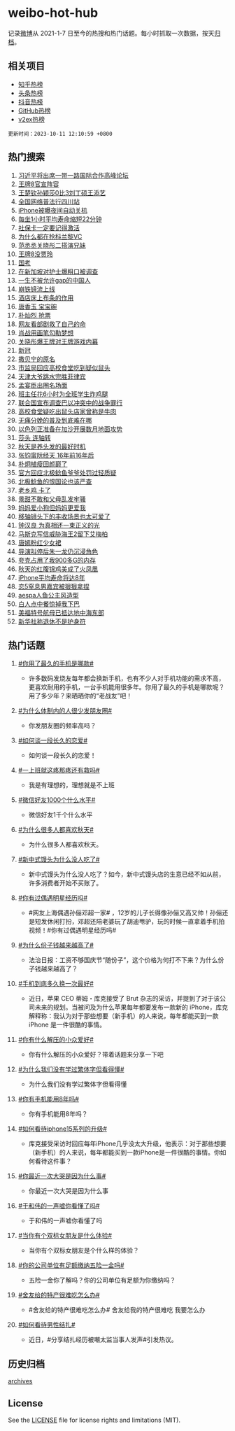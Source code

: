 # weibo-hot-hub

记录[微博](https://www.weibo.com)从 2021-1-7 日至今的热搜和热门话题。每小时抓取一次数据，按天[归档](archives)。

## 相关项目

- [知乎热榜](https://github.com/lonnyzhang423/zhihu-hot-hub)
- [头条热榜](https://github.com/lonnyzhang423/toutiao-hot-hub)
- [抖音热榜](https://github.com/lonnyzhang423/douyin-hot-hub)
- [GitHub热榜](https://github.com/lonnyzhang423/github-hot-hub)
- [v2ex热榜](https://github.com/lonnyzhang423/v2ex-hot-hub)


`更新时间：2023-10-11 12:10:59 +0800`

## 热门搜索

1. [习近平将出席一带一路国际合作高峰论坛](https://m.weibo.cn/search?containerid=100103type%3D1%26t%3D10%26q%3D%23%E4%B9%A0%E8%BF%91%E5%B9%B3%E5%B0%86%E5%87%BA%E5%B8%AD%E4%B8%80%E5%B8%A6%E4%B8%80%E8%B7%AF%E5%9B%BD%E9%99%85%E5%90%88%E4%BD%9C%E9%AB%98%E5%B3%B0%E8%AE%BA%E5%9D%9B%23&stream_entry_id=51&isnewpage=1&extparam=seat%3D1%26filter_type%3Drealtimehot%26pos%3D0%26c_type%3D51%26q%3D%2523%25E4%25B9%25A0%25E8%25BF%2591%25E5%25B9%25B3%25E5%25B0%2586%25E5%2587%25BA%25E5%25B8%25AD%25E4%25B8%2580%25E5%25B8%25A6%25E4%25B8%2580%25E8%25B7%25AF%25E5%259B%25BD%25E9%2599%2585%25E5%2590%2588%25E4%25BD%259C%25E9%25AB%2598%25E5%25B3%25B0%25E8%25AE%25BA%25E5%259D%259B%2523%26dgr%3D0%26stream_entry_id%3D51%26cate%3D10103%26display_time%3D1696997457%26pre_seqid%3D169699745784692264808)
1. [王牌8官宣阵容](https://m.weibo.cn/search?containerid=100103type%3D1%26t%3D10%26q%3D%23%E7%8E%8B%E7%89%8C8%E5%AE%98%E5%AE%A3%E9%98%B5%E5%AE%B9%23&stream_entry_id=31&isnewpage=1&extparam=seat%3D1%26stream_entry_id%3D31%26c_type%3D31%26band_rank%3D1%26cate%3D5001%26filter_type%3Drealtimehot%26pos%3D0%26lcate%3D5001%26q%3D%2523%25E7%258E%258B%25E7%2589%258C8%25E5%25AE%2598%25E5%25AE%25A3%25E9%2598%25B5%25E5%25AE%25B9%2523%26dgr%3D0%26realpos%3D1%26flag%3D1%26display_time%3D1696997457%26pre_seqid%3D169699745784692264808)
1. [王楚钦孙颖莎0比3刘丁硕王添艺](https://m.weibo.cn/search?containerid=100103type%3D1%26t%3D10%26q%3D%23%E7%8E%8B%E6%A5%9A%E9%92%A6%E5%AD%99%E9%A2%96%E8%8E%8E0%E6%AF%943%E5%88%98%E4%B8%81%E7%A1%95%E7%8E%8B%E6%B7%BB%E8%89%BA%23&stream_entry_id=31&isnewpage=1&extparam=seat%3D1%26stream_entry_id%3D31%26c_type%3D31%26band_rank%3D2%26cate%3D5001%26filter_type%3Drealtimehot%26pos%3D1%26lcate%3D5001%26q%3D%2523%25E7%258E%258B%25E6%25A5%259A%25E9%2592%25A6%25E5%25AD%2599%25E9%25A2%2596%25E8%258E%258E0%25E6%25AF%25943%25E5%2588%2598%25E4%25B8%2581%25E7%25A1%2595%25E7%258E%258B%25E6%25B7%25BB%25E8%2589%25BA%2523%26dgr%3D0%26realpos%3D2%26flag%3D1%26display_time%3D1696997457%26pre_seqid%3D169699745784692264808)
1. [全国网络普法行四川站](https://m.weibo.cn/search?containerid=100103type%3D1%26t%3D10%26q%3D%23%E5%85%A8%E5%9B%BD%E7%BD%91%E7%BB%9C%E6%99%AE%E6%B3%95%E8%A1%8C%E5%9B%9B%E5%B7%9D%E7%AB%99%23&stream_entry_id=31&isnewpage=1&extparam=seat%3D1%26stream_entry_id%3D31%26c_type%3D31%26band_rank%3D3%26cate%3D5001%26filter_type%3Drealtimehot%26pos%3D2%26lcate%3D5001%26q%3D%2523%25E5%2585%25A8%25E5%259B%25BD%25E7%25BD%2591%25E7%25BB%259C%25E6%2599%25AE%25E6%25B3%2595%25E8%25A1%258C%25E5%259B%259B%25E5%25B7%259D%25E7%25AB%2599%2523%26dgr%3D0%26realpos%3D3%26flag%3D0%26display_time%3D1696997457%26pre_seqid%3D169699745784692264808)
1. [iPhone被曝夜间自动关机](https://m.weibo.cn/search?containerid=100103type%3D1%26t%3D10%26q%3D%23iPhone%E8%A2%AB%E6%9B%9D%E5%A4%9C%E9%97%B4%E8%87%AA%E5%8A%A8%E5%85%B3%E6%9C%BA%23&stream_entry_id=31&isnewpage=1&extparam=seat%3D1%26stream_entry_id%3D31%26c_type%3D31%26band_rank%3D4%26cate%3D5001%26filter_type%3Drealtimehot%26pos%3D3%26lcate%3D5001%26q%3D%2523iPhone%25E8%25A2%25AB%25E6%259B%259D%25E5%25A4%259C%25E9%2597%25B4%25E8%2587%25AA%25E5%258A%25A8%25E5%2585%25B3%25E6%259C%25BA%2523%26dgr%3D0%26realpos%3D4%26flag%3D2%26display_time%3D1696997457%26pre_seqid%3D169699745784692264808)
1. [每坐1小时平均寿命缩短22分钟](https://m.weibo.cn/search?containerid=100103type%3D1%26t%3D10%26q%3D%23%E6%AF%8F%E5%9D%901%E5%B0%8F%E6%97%B6%E5%B9%B3%E5%9D%87%E5%AF%BF%E5%91%BD%E7%BC%A9%E7%9F%AD22%E5%88%86%E9%92%9F%23&stream_entry_id=31&isnewpage=1&extparam=seat%3D1%26stream_entry_id%3D31%26c_type%3D31%26band_rank%3D5%26cate%3D5001%26filter_type%3Drealtimehot%26pos%3D4%26lcate%3D5001%26q%3D%2523%25E6%25AF%258F%25E5%259D%25901%25E5%25B0%258F%25E6%2597%25B6%25E5%25B9%25B3%25E5%259D%2587%25E5%25AF%25BF%25E5%2591%25BD%25E7%25BC%25A9%25E7%259F%25AD22%25E5%2588%2586%25E9%2592%259F%2523%26dgr%3D0%26realpos%3D5%26flag%3D0%26display_time%3D1696997457%26pre_seqid%3D169699745784692264808)
1. [社保卡一定要记得激活](https://m.weibo.cn/search?containerid=100103type%3D1%26t%3D10%26q%3D%23%E7%A4%BE%E4%BF%9D%E5%8D%A1%E4%B8%80%E5%AE%9A%E8%A6%81%E8%AE%B0%E5%BE%97%E6%BF%80%E6%B4%BB%23&stream_entry_id=31&isnewpage=1&extparam=seat%3D1%26stream_entry_id%3D31%26c_type%3D31%26band_rank%3D6%26cate%3D5001%26filter_type%3Drealtimehot%26pos%3D5%26lcate%3D5001%26q%3D%2523%25E7%25A4%25BE%25E4%25BF%259D%25E5%258D%25A1%25E4%25B8%2580%25E5%25AE%259A%25E8%25A6%2581%25E8%25AE%25B0%25E5%25BE%2597%25E6%25BF%2580%25E6%25B4%25BB%2523%26dgr%3D0%26realpos%3D6%26flag%3D16%26display_time%3D1696997457%26pre_seqid%3D169699745784692264808)
1. [为什么都在抢科兰黎VC](https://m.weibo.cn/search?containerid=100103type%3D1%26t%3D10%26q%3D%23%E4%B8%BA%E4%BB%80%E4%B9%88%E9%83%BD%E5%9C%A8%E6%8A%A2%E7%A7%91%E5%85%B0%E9%BB%8EVC%23&stream_entry_id=31&isnewpage=1&extparam=seat%3D1%26stream_entry_id%3D31%26c_type%3D31%26band_rank%3D7%26cate%3D5001%26filter_type%3Drealtimehot%26is_ad_pos%3D1%26pos%3D6%26adid%3D207497%26q%3D%2523%25E4%25B8%25BA%25E4%25BB%2580%25E4%25B9%2588%25E9%2583%25BD%25E5%259C%25A8%25E6%258A%25A2%25E7%25A7%2591%25E5%2585%25B0%25E9%25BB%258EVC%2523%26dgr%3D0%26lcate%3D5001%26topic_ad%3D1%26display_time%3D1696997457%26pre_seqid%3D169699745784692264808)
1. [范丞丞关晓彤二搭演兄妹](https://m.weibo.cn/search?containerid=100103type%3D1%26t%3D10%26q%3D%23%E8%8C%83%E4%B8%9E%E4%B8%9E%E5%85%B3%E6%99%93%E5%BD%A4%E4%BA%8C%E6%90%AD%E6%BC%94%E5%85%84%E5%A6%B9%23&stream_entry_id=31&isnewpage=1&extparam=seat%3D1%26stream_entry_id%3D31%26c_type%3D31%26band_rank%3D7%26cate%3D5001%26filter_type%3Drealtimehot%26pos%3D7%26lcate%3D5001%26q%3D%2523%25E8%258C%2583%25E4%25B8%259E%25E4%25B8%259E%25E5%2585%25B3%25E6%2599%2593%25E5%25BD%25A4%25E4%25BA%258C%25E6%2590%25AD%25E6%25BC%2594%25E5%2585%2584%25E5%25A6%25B9%2523%26dgr%3D0%26realpos%3D7%26flag%3D1%26display_time%3D1696997457%26pre_seqid%3D169699745784692264808)
1. [王牌8没贾玲](https://m.weibo.cn/search?containerid=100103type%3D1%26t%3D10%26q%3D%E7%8E%8B%E7%89%8C8%E6%B2%A1%E8%B4%BE%E7%8E%B2&stream_entry_id=31&isnewpage=1&extparam=seat%3D1%26stream_entry_id%3D31%26c_type%3D31%26band_rank%3D8%26cate%3D5001%26filter_type%3Drealtimehot%26pos%3D8%26lcate%3D5001%26q%3D%25E7%258E%258B%25E7%2589%258C8%25E6%25B2%25A1%25E8%25B4%25BE%25E7%258E%25B2%26dgr%3D0%26realpos%3D8%26flag%3D1%26display_time%3D1696997457%26pre_seqid%3D169699745784692264808)
1. [国考](https://m.weibo.cn/search?containerid=100103type%3D1%26t%3D10%26q%3D%E5%9B%BD%E8%80%83&stream_entry_id=31&isnewpage=1&extparam=seat%3D1%26stream_entry_id%3D31%26c_type%3D31%26band_rank%3D9%26cate%3D5001%26filter_type%3Drealtimehot%26pos%3D9%26lcate%3D5001%26q%3D%25E5%259B%25BD%25E8%2580%2583%26dgr%3D0%26realpos%3D9%26flag%3D1%26display_time%3D1696997457%26pre_seqid%3D169699745784692264808)
1. [在新加坡对护士爆粗口被调查](https://m.weibo.cn/search?containerid=100103type%3D1%26t%3D10%26q%3D%23%E5%9C%A8%E6%96%B0%E5%8A%A0%E5%9D%A1%E5%AF%B9%E6%8A%A4%E5%A3%AB%E7%88%86%E7%B2%97%E5%8F%A3%E8%A2%AB%E8%B0%83%E6%9F%A5%23&stream_entry_id=31&isnewpage=1&extparam=seat%3D1%26stream_entry_id%3D31%26c_type%3D31%26band_rank%3D10%26cate%3D5001%26filter_type%3Drealtimehot%26pos%3D10%26lcate%3D5001%26q%3D%2523%25E5%259C%25A8%25E6%2596%25B0%25E5%258A%25A0%25E5%259D%25A1%25E5%25AF%25B9%25E6%258A%25A4%25E5%25A3%25AB%25E7%2588%2586%25E7%25B2%2597%25E5%258F%25A3%25E8%25A2%25AB%25E8%25B0%2583%25E6%259F%25A5%2523%26dgr%3D0%26realpos%3D10%26flag%3D0%26display_time%3D1696997457%26pre_seqid%3D169699745784692264808)
1. [一生不被允许gap的中国人](https://m.weibo.cn/search?containerid=100103type%3D1%26t%3D10%26q%3D%23%E4%B8%80%E7%94%9F%E4%B8%8D%E8%A2%AB%E5%85%81%E8%AE%B8gap%E7%9A%84%E4%B8%AD%E5%9B%BD%E4%BA%BA%23&stream_entry_id=31&isnewpage=1&extparam=seat%3D1%26stream_entry_id%3D31%26c_type%3D31%26band_rank%3D11%26cate%3D5001%26filter_type%3Drealtimehot%26pos%3D11%26lcate%3D5001%26q%3D%2523%25E4%25B8%2580%25E7%2594%259F%25E4%25B8%258D%25E8%25A2%25AB%25E5%2585%2581%25E8%25AE%25B8gap%25E7%259A%2584%25E4%25B8%25AD%25E5%259B%25BD%25E4%25BA%25BA%2523%26dgr%3D0%26realpos%3D11%26flag%3D1%26display_time%3D1696997457%26pre_seqid%3D169699745784692264808)
1. [崩铁镜流上线](https://m.weibo.cn/search?containerid=100103type%3D1%26t%3D10%26q%3D%23%E5%B4%A9%E9%93%81%E9%95%9C%E6%B5%81%E4%B8%8A%E7%BA%BF%23&stream_entry_id=31&isnewpage=1&extparam=seat%3D1%26stream_entry_id%3D31%26c_type%3D31%26band_rank%3D12%26cate%3D5001%26filter_type%3Drealtimehot%26lcate%3D5001%26pos%3D12%26adid%3D207462%26q%3D%2523%25E5%25B4%25A9%25E9%2593%2581%25E9%2595%259C%25E6%25B5%2581%25E4%25B8%258A%25E7%25BA%25BF%2523%26dgr%3D0%26realpos%3D12%26flag%3D0%26display_time%3D1696997457%26pre_seqid%3D169699745784692264808)
1. [酒店床上布条的作用](https://m.weibo.cn/search?containerid=100103type%3D1%26t%3D10%26q%3D%E9%85%92%E5%BA%97%E5%BA%8A%E4%B8%8A%E5%B8%83%E6%9D%A1%E7%9A%84%E4%BD%9C%E7%94%A8&stream_entry_id=31&isnewpage=1&extparam=seat%3D1%26stream_entry_id%3D31%26c_type%3D31%26band_rank%3D13%26cate%3D5001%26filter_type%3Drealtimehot%26pos%3D13%26lcate%3D5001%26q%3D%25E9%2585%2592%25E5%25BA%2597%25E5%25BA%258A%25E4%25B8%258A%25E5%25B8%2583%25E6%259D%25A1%25E7%259A%2584%25E4%25BD%259C%25E7%2594%25A8%26dgr%3D0%26realpos%3D13%26flag%3D1%26display_time%3D1696997457%26pre_seqid%3D169699745784692264808)
1. [唐香玉 宝宝碗](https://m.weibo.cn/search?containerid=100103type%3D1%26t%3D10%26q%3D%E5%94%90%E9%A6%99%E7%8E%89+%E5%AE%9D%E5%AE%9D%E7%A2%97&stream_entry_id=31&isnewpage=1&extparam=seat%3D1%26stream_entry_id%3D31%26c_type%3D31%26band_rank%3D14%26cate%3D5001%26filter_type%3Drealtimehot%26pos%3D14%26lcate%3D5001%26q%3D%25E5%2594%2590%25E9%25A6%2599%25E7%258E%2589%2520%25E5%25AE%259D%25E5%25AE%259D%25E7%25A2%2597%26dgr%3D0%26realpos%3D14%26flag%3D1%26display_time%3D1696997457%26pre_seqid%3D169699745784692264808)
1. [朴灿烈 抢票](https://m.weibo.cn/search?containerid=100103type%3D1%26t%3D10%26q%3D%E6%9C%B4%E7%81%BF%E7%83%88+%E6%8A%A2%E7%A5%A8&stream_entry_id=31&isnewpage=1&extparam=seat%3D1%26stream_entry_id%3D31%26c_type%3D31%26band_rank%3D15%26cate%3D5001%26filter_type%3Drealtimehot%26pos%3D15%26lcate%3D5001%26q%3D%25E6%259C%25B4%25E7%2581%25BF%25E7%2583%2588%2520%25E6%258A%25A2%25E7%25A5%25A8%26dgr%3D0%26realpos%3D15%26flag%3D1%26display_time%3D1696997457%26pre_seqid%3D169699745784692264808)
1. [网友看部剧救了自己的命](https://m.weibo.cn/search?containerid=100103type%3D1%26t%3D10%26q%3D%23%E7%BD%91%E5%8F%8B%E7%9C%8B%E9%83%A8%E5%89%A7%E6%95%91%E4%BA%86%E8%87%AA%E5%B7%B1%E7%9A%84%E5%91%BD%23&stream_entry_id=31&isnewpage=1&extparam=seat%3D1%26stream_entry_id%3D31%26c_type%3D31%26band_rank%3D16%26cate%3D5001%26filter_type%3Drealtimehot%26pos%3D16%26lcate%3D5001%26q%3D%2523%25E7%25BD%2591%25E5%258F%258B%25E7%259C%258B%25E9%2583%25A8%25E5%2589%25A7%25E6%2595%2591%25E4%25BA%2586%25E8%2587%25AA%25E5%25B7%25B1%25E7%259A%2584%25E5%2591%25BD%2523%26dgr%3D0%26realpos%3D16%26flag%3D32768%26display_time%3D1696997457%26pre_seqid%3D169699745784692264808)
1. [肖战用画笔勾勒梦想](https://m.weibo.cn/search?containerid=100103type%3D1%26t%3D10%26q%3D%23%E8%82%96%E6%88%98%E7%94%A8%E7%94%BB%E7%AC%94%E5%8B%BE%E5%8B%92%E6%A2%A6%E6%83%B3%23&stream_entry_id=31&isnewpage=1&extparam=seat%3D1%26stream_entry_id%3D31%26c_type%3D31%26band_rank%3D17%26cate%3D5001%26filter_type%3Drealtimehot%26pos%3D17%26lcate%3D5001%26q%3D%2523%25E8%2582%2596%25E6%2588%2598%25E7%2594%25A8%25E7%2594%25BB%25E7%25AC%2594%25E5%258B%25BE%25E5%258B%2592%25E6%25A2%25A6%25E6%2583%25B3%2523%26dgr%3D0%26realpos%3D17%26flag%3D32768%26display_time%3D1696997457%26pre_seqid%3D169699745784692264808)
1. [关晓彤爆王牌对王牌游戏内幕](https://m.weibo.cn/search?containerid=100103type%3D1%26t%3D10%26q%3D%23%E5%85%B3%E6%99%93%E5%BD%A4%E7%88%86%E7%8E%8B%E7%89%8C%E5%AF%B9%E7%8E%8B%E7%89%8C%E6%B8%B8%E6%88%8F%E5%86%85%E5%B9%95%23&stream_entry_id=31&isnewpage=1&extparam=seat%3D1%26stream_entry_id%3D31%26c_type%3D31%26band_rank%3D18%26cate%3D5001%26filter_type%3Drealtimehot%26pos%3D18%26lcate%3D5001%26q%3D%2523%25E5%2585%25B3%25E6%2599%2593%25E5%25BD%25A4%25E7%2588%2586%25E7%258E%258B%25E7%2589%258C%25E5%25AF%25B9%25E7%258E%258B%25E7%2589%258C%25E6%25B8%25B8%25E6%2588%258F%25E5%2586%2585%25E5%25B9%2595%2523%26dgr%3D0%26realpos%3D18%26flag%3D2%26display_time%3D1696997457%26pre_seqid%3D169699745784692264808)
1. [新冠](https://m.weibo.cn/search?containerid=100103type%3D1%26t%3D10%26q%3D%E6%96%B0%E5%86%A0&stream_entry_id=31&isnewpage=1&extparam=seat%3D1%26stream_entry_id%3D31%26c_type%3D31%26band_rank%3D19%26cate%3D5001%26filter_type%3Drealtimehot%26pos%3D19%26lcate%3D5001%26q%3D%25E6%2596%25B0%25E5%2586%25A0%26dgr%3D0%26realpos%3D19%26flag%3D0%26display_time%3D1696997457%26pre_seqid%3D169699745784692264808)
1. [撒贝宁的原名](https://m.weibo.cn/search?containerid=100103type%3D1%26t%3D10%26q%3D%23%E6%92%92%E8%B4%9D%E5%AE%81%E7%9A%84%E5%8E%9F%E5%90%8D%23&stream_entry_id=31&isnewpage=1&extparam=seat%3D1%26stream_entry_id%3D31%26c_type%3D31%26band_rank%3D20%26cate%3D5001%26filter_type%3Drealtimehot%26pos%3D20%26lcate%3D5001%26q%3D%2523%25E6%2592%2592%25E8%25B4%259D%25E5%25AE%2581%25E7%259A%2584%25E5%258E%259F%25E5%2590%258D%2523%26dgr%3D0%26realpos%3D20%26flag%3D2%26display_time%3D1696997457%26pre_seqid%3D169699745784692264808)
1. [市监局回应高校食堂吃到疑似鼠头](https://m.weibo.cn/search?containerid=100103type%3D1%26t%3D10%26q%3D%23%E5%B8%82%E7%9B%91%E5%B1%80%E5%9B%9E%E5%BA%94%E9%AB%98%E6%A0%A1%E9%A3%9F%E5%A0%82%E5%90%83%E5%88%B0%E7%96%91%E4%BC%BC%E9%BC%A0%E5%A4%B4%23&stream_entry_id=31&isnewpage=1&extparam=seat%3D1%26stream_entry_id%3D31%26c_type%3D31%26band_rank%3D21%26cate%3D5001%26filter_type%3Drealtimehot%26pos%3D21%26lcate%3D5001%26q%3D%2523%25E5%25B8%2582%25E7%259B%2591%25E5%25B1%2580%25E5%259B%259E%25E5%25BA%2594%25E9%25AB%2598%25E6%25A0%25A1%25E9%25A3%259F%25E5%25A0%2582%25E5%2590%2583%25E5%2588%25B0%25E7%2596%2591%25E4%25BC%25BC%25E9%25BC%25A0%25E5%25A4%25B4%2523%26dgr%3D0%26realpos%3D21%26flag%3D1%26display_time%3D1696997457%26pre_seqid%3D169699745784692264808)
1. [天津大爷跳水完胜菲律宾](https://m.weibo.cn/search?containerid=100103type%3D1%26t%3D10%26q%3D%23%E5%A4%A9%E6%B4%A5%E5%A4%A7%E7%88%B7%E8%B7%B3%E6%B0%B4%E5%AE%8C%E8%83%9C%E8%8F%B2%E5%BE%8B%E5%AE%BE%23&stream_entry_id=31&isnewpage=1&extparam=seat%3D1%26stream_entry_id%3D31%26c_type%3D31%26band_rank%3D22%26cate%3D5001%26filter_type%3Drealtimehot%26pos%3D22%26lcate%3D5001%26q%3D%2523%25E5%25A4%25A9%25E6%25B4%25A5%25E5%25A4%25A7%25E7%2588%25B7%25E8%25B7%25B3%25E6%25B0%25B4%25E5%25AE%258C%25E8%2583%259C%25E8%258F%25B2%25E5%25BE%258B%25E5%25AE%25BE%2523%26dgr%3D0%26realpos%3D22%26flag%3D1%26display_time%3D1696997457%26pre_seqid%3D169699745784692264808)
1. [孟宴臣出圈名场面](https://m.weibo.cn/search?containerid=100103type%3D1%26t%3D10%26q%3D%23%E5%AD%9F%E5%AE%B4%E8%87%A3%E5%87%BA%E5%9C%88%E5%90%8D%E5%9C%BA%E9%9D%A2%23&stream_entry_id=31&isnewpage=1&extparam=seat%3D1%26stream_entry_id%3D31%26c_type%3D31%26band_rank%3D23%26cate%3D5001%26filter_type%3Drealtimehot%26pos%3D23%26lcate%3D5001%26q%3D%2523%25E5%25AD%259F%25E5%25AE%25B4%25E8%2587%25A3%25E5%2587%25BA%25E5%259C%2588%25E5%2590%258D%25E5%259C%25BA%25E9%259D%25A2%2523%26dgr%3D0%26realpos%3D23%26flag%3D1%26display_time%3D1696997457%26pre_seqid%3D169699745784692264808)
1. [班主任花6小时为全班学生炸鸡腿](https://m.weibo.cn/search?containerid=100103type%3D1%26t%3D10%26q%3D%23%E7%8F%AD%E4%B8%BB%E4%BB%BB%E8%8A%B16%E5%B0%8F%E6%97%B6%E4%B8%BA%E5%85%A8%E7%8F%AD%E5%AD%A6%E7%94%9F%E7%82%B8%E9%B8%A1%E8%85%BF%23&stream_entry_id=31&isnewpage=1&extparam=seat%3D1%26stream_entry_id%3D31%26c_type%3D31%26band_rank%3D24%26cate%3D5001%26filter_type%3Drealtimehot%26pos%3D24%26lcate%3D5001%26q%3D%2523%25E7%258F%25AD%25E4%25B8%25BB%25E4%25BB%25BB%25E8%258A%25B16%25E5%25B0%258F%25E6%2597%25B6%25E4%25B8%25BA%25E5%2585%25A8%25E7%258F%25AD%25E5%25AD%25A6%25E7%2594%259F%25E7%2582%25B8%25E9%25B8%25A1%25E8%2585%25BF%2523%26dgr%3D0%26realpos%3D24%26flag%3D32768%26display_time%3D1696997457%26pre_seqid%3D169699745784692264808)
1. [联合国宣布调查巴以冲突中的战争罪行](https://m.weibo.cn/search?containerid=100103type%3D1%26t%3D10%26q%3D%23%E8%81%94%E5%90%88%E5%9B%BD%E5%AE%A3%E5%B8%83%E8%B0%83%E6%9F%A5%E5%B7%B4%E4%BB%A5%E5%86%B2%E7%AA%81%E4%B8%AD%E7%9A%84%E6%88%98%E4%BA%89%E7%BD%AA%E8%A1%8C%23&stream_entry_id=31&isnewpage=1&extparam=seat%3D1%26stream_entry_id%3D31%26c_type%3D31%26band_rank%3D25%26cate%3D5001%26filter_type%3Drealtimehot%26pos%3D25%26lcate%3D5001%26q%3D%2523%25E8%2581%2594%25E5%2590%2588%25E5%259B%25BD%25E5%25AE%25A3%25E5%25B8%2583%25E8%25B0%2583%25E6%259F%25A5%25E5%25B7%25B4%25E4%25BB%25A5%25E5%2586%25B2%25E7%25AA%2581%25E4%25B8%25AD%25E7%259A%2584%25E6%2588%2598%25E4%25BA%2589%25E7%25BD%25AA%25E8%25A1%258C%2523%26dgr%3D0%26realpos%3D25%26flag%3D0%26display_time%3D1696997457%26pre_seqid%3D169699745784692264808)
1. [高校食堂疑吃出鼠头店家曾称是牛肉](https://m.weibo.cn/search?containerid=100103type%3D1%26t%3D10%26q%3D%23%E9%AB%98%E6%A0%A1%E9%A3%9F%E5%A0%82%E7%96%91%E5%90%83%E5%87%BA%E9%BC%A0%E5%A4%B4%E5%BA%97%E5%AE%B6%E6%9B%BE%E7%A7%B0%E6%98%AF%E7%89%9B%E8%82%89%23&stream_entry_id=31&isnewpage=1&extparam=seat%3D1%26stream_entry_id%3D31%26c_type%3D31%26band_rank%3D26%26cate%3D5001%26filter_type%3Drealtimehot%26pos%3D26%26lcate%3D5001%26q%3D%2523%25E9%25AB%2598%25E6%25A0%25A1%25E9%25A3%259F%25E5%25A0%2582%25E7%2596%2591%25E5%2590%2583%25E5%2587%25BA%25E9%25BC%25A0%25E5%25A4%25B4%25E5%25BA%2597%25E5%25AE%25B6%25E6%259B%25BE%25E7%25A7%25B0%25E6%2598%25AF%25E7%2589%259B%25E8%2582%2589%2523%26dgr%3D0%26realpos%3D26%26flag%3D1%26display_time%3D1696997457%26pre_seqid%3D169699745784692264808)
1. [无痛分娩的普及到底难在哪](https://m.weibo.cn/search?containerid=100103type%3D1%26t%3D10%26q%3D%23%E6%97%A0%E7%97%9B%E5%88%86%E5%A8%A9%E7%9A%84%E6%99%AE%E5%8F%8A%E5%88%B0%E5%BA%95%E9%9A%BE%E5%9C%A8%E5%93%AA%23&stream_entry_id=31&isnewpage=1&extparam=seat%3D1%26stream_entry_id%3D31%26c_type%3D31%26band_rank%3D27%26cate%3D5001%26filter_type%3Drealtimehot%26pos%3D27%26lcate%3D5001%26q%3D%2523%25E6%2597%25A0%25E7%2597%259B%25E5%2588%2586%25E5%25A8%25A9%25E7%259A%2584%25E6%2599%25AE%25E5%258F%258A%25E5%2588%25B0%25E5%25BA%2595%25E9%259A%25BE%25E5%259C%25A8%25E5%2593%25AA%2523%26dgr%3D0%26realpos%3D27%26flag%3D0%26display_time%3D1696997457%26pre_seqid%3D169699745784692264808)
1. [以色列正准备在加沙开展数月地面攻势](https://m.weibo.cn/search?containerid=100103type%3D1%26t%3D10%26q%3D%23%E4%BB%A5%E8%89%B2%E5%88%97%E6%AD%A3%E5%87%86%E5%A4%87%E5%9C%A8%E5%8A%A0%E6%B2%99%E5%BC%80%E5%B1%95%E6%95%B0%E6%9C%88%E5%9C%B0%E9%9D%A2%E6%94%BB%E5%8A%BF%23&stream_entry_id=31&isnewpage=1&extparam=seat%3D1%26stream_entry_id%3D31%26c_type%3D31%26band_rank%3D28%26cate%3D5001%26filter_type%3Drealtimehot%26pos%3D28%26lcate%3D5001%26q%3D%2523%25E4%25BB%25A5%25E8%2589%25B2%25E5%2588%2597%25E6%25AD%25A3%25E5%2587%2586%25E5%25A4%2587%25E5%259C%25A8%25E5%258A%25A0%25E6%25B2%2599%25E5%25BC%2580%25E5%25B1%2595%25E6%2595%25B0%25E6%259C%2588%25E5%259C%25B0%25E9%259D%25A2%25E6%2594%25BB%25E5%258A%25BF%2523%26dgr%3D0%26realpos%3D28%26flag%3D1%26display_time%3D1696997457%26pre_seqid%3D169699745784692264808)
1. [莎头 连轴转](https://m.weibo.cn/search?containerid=100103type%3D1%26t%3D10%26q%3D%E8%8E%8E%E5%A4%B4+%E8%BF%9E%E8%BD%B4%E8%BD%AC&stream_entry_id=31&isnewpage=1&extparam=seat%3D1%26stream_entry_id%3D31%26c_type%3D31%26band_rank%3D29%26cate%3D5001%26filter_type%3Drealtimehot%26pos%3D29%26lcate%3D5001%26q%3D%25E8%258E%258E%25E5%25A4%25B4%2520%25E8%25BF%259E%25E8%25BD%25B4%25E8%25BD%25AC%26dgr%3D0%26realpos%3D29%26flag%3D1%26display_time%3D1696997457%26pre_seqid%3D169699745784692264808)
1. [秋天是养头发的最好时机](https://m.weibo.cn/search?containerid=100103type%3D1%26t%3D10%26q%3D%23%E7%A7%8B%E5%A4%A9%E6%98%AF%E5%85%BB%E5%A4%B4%E5%8F%91%E7%9A%84%E6%9C%80%E5%A5%BD%E6%97%B6%E6%9C%BA%23&stream_entry_id=31&isnewpage=1&extparam=seat%3D1%26stream_entry_id%3D31%26c_type%3D31%26band_rank%3D30%26cate%3D5001%26filter_type%3Drealtimehot%26pos%3D30%26lcate%3D5001%26q%3D%2523%25E7%25A7%258B%25E5%25A4%25A9%25E6%2598%25AF%25E5%2585%25BB%25E5%25A4%25B4%25E5%258F%2591%25E7%259A%2584%25E6%259C%2580%25E5%25A5%25BD%25E6%2597%25B6%25E6%259C%25BA%2523%26dgr%3D0%26realpos%3D30%26flag%3D0%26display_time%3D1696997457%26pre_seqid%3D169699745784692264808)
1. [张钧甯阮经天 16年前16年后](https://m.weibo.cn/search?containerid=100103type%3D1%26t%3D10%26q%3D%E5%BC%A0%E9%92%A7%E7%94%AF%E9%98%AE%E7%BB%8F%E5%A4%A9+16%E5%B9%B4%E5%89%8D16%E5%B9%B4%E5%90%8E&stream_entry_id=31&isnewpage=1&extparam=seat%3D1%26stream_entry_id%3D31%26c_type%3D31%26band_rank%3D31%26cate%3D5001%26filter_type%3Drealtimehot%26pos%3D31%26lcate%3D5001%26q%3D%25E5%25BC%25A0%25E9%2592%25A7%25E7%2594%25AF%25E9%2598%25AE%25E7%25BB%258F%25E5%25A4%25A9%252016%25E5%25B9%25B4%25E5%2589%258D16%25E5%25B9%25B4%25E5%2590%258E%26dgr%3D0%26realpos%3D31%26flag%3D1%26display_time%3D1696997457%26pre_seqid%3D169699745784692264808)
1. [朴炯植瘦回颜巅了](https://m.weibo.cn/search?containerid=100103type%3D1%26t%3D10%26q%3D%23%E6%9C%B4%E7%82%AF%E6%A4%8D%E7%98%A6%E5%9B%9E%E9%A2%9C%E5%B7%85%E4%BA%86%23&stream_entry_id=31&isnewpage=1&extparam=seat%3D1%26stream_entry_id%3D31%26c_type%3D31%26band_rank%3D32%26cate%3D5001%26filter_type%3Drealtimehot%26pos%3D32%26lcate%3D5001%26q%3D%2523%25E6%259C%25B4%25E7%2582%25AF%25E6%25A4%258D%25E7%2598%25A6%25E5%259B%259E%25E9%25A2%259C%25E5%25B7%2585%25E4%25BA%2586%2523%26dgr%3D0%26realpos%3D32%26flag%3D0%26display_time%3D1696997457%26pre_seqid%3D169699745784692264808)
1. [官方回应北极鲶鱼爷爷处罚过轻质疑](https://m.weibo.cn/search?containerid=100103type%3D1%26t%3D10%26q%3D%23%E5%AE%98%E6%96%B9%E5%9B%9E%E5%BA%94%E5%8C%97%E6%9E%81%E9%B2%B6%E9%B1%BC%E7%88%B7%E7%88%B7%E5%A4%84%E7%BD%9A%E8%BF%87%E8%BD%BB%E8%B4%A8%E7%96%91%23&stream_entry_id=31&isnewpage=1&extparam=seat%3D1%26stream_entry_id%3D31%26c_type%3D31%26band_rank%3D33%26cate%3D5001%26filter_type%3Drealtimehot%26pos%3D33%26lcate%3D5001%26q%3D%2523%25E5%25AE%2598%25E6%2596%25B9%25E5%259B%259E%25E5%25BA%2594%25E5%258C%2597%25E6%259E%2581%25E9%25B2%25B6%25E9%25B1%25BC%25E7%2588%25B7%25E7%2588%25B7%25E5%25A4%2584%25E7%25BD%259A%25E8%25BF%2587%25E8%25BD%25BB%25E8%25B4%25A8%25E7%2596%2591%2523%26dgr%3D0%26realpos%3D33%26flag%3D0%26display_time%3D1696997457%26pre_seqid%3D169699745784692264808)
1. [北极鲶鱼的恨国论也该严查](https://m.weibo.cn/search?containerid=100103type%3D1%26t%3D10%26q%3D%23%E5%8C%97%E6%9E%81%E9%B2%B6%E9%B1%BC%E7%9A%84%E6%81%A8%E5%9B%BD%E8%AE%BA%E4%B9%9F%E8%AF%A5%E4%B8%A5%E6%9F%A5%23&stream_entry_id=31&isnewpage=1&extparam=seat%3D1%26stream_entry_id%3D31%26c_type%3D31%26band_rank%3D34%26cate%3D5001%26filter_type%3Drealtimehot%26pos%3D34%26lcate%3D5001%26q%3D%2523%25E5%258C%2597%25E6%259E%2581%25E9%25B2%25B6%25E9%25B1%25BC%25E7%259A%2584%25E6%2581%25A8%25E5%259B%25BD%25E8%25AE%25BA%25E4%25B9%259F%25E8%25AF%25A5%25E4%25B8%25A5%25E6%259F%25A5%2523%26dgr%3D0%26realpos%3D34%26flag%3D0%26display_time%3D1696997457%26pre_seqid%3D169699745784692264808)
1. [老乡鸡 卡了](https://m.weibo.cn/search?containerid=100103type%3D1%26t%3D10%26q%3D%E8%80%81%E4%B9%A1%E9%B8%A1+%E5%8D%A1%E4%BA%86&stream_entry_id=31&isnewpage=1&extparam=seat%3D1%26stream_entry_id%3D31%26c_type%3D31%26band_rank%3D35%26cate%3D5001%26filter_type%3Drealtimehot%26pos%3D35%26lcate%3D5001%26q%3D%25E8%2580%2581%25E4%25B9%25A1%25E9%25B8%25A1%2520%25E5%258D%25A1%25E4%25BA%2586%26dgr%3D0%26realpos%3D35%26flag%3D0%26display_time%3D1696997457%26pre_seqid%3D169699745784692264808)
1. [景甜不敢和父母乱发牢骚](https://m.weibo.cn/search?containerid=100103type%3D1%26t%3D10%26q%3D%23%E6%99%AF%E7%94%9C%E4%B8%8D%E6%95%A2%E5%92%8C%E7%88%B6%E6%AF%8D%E4%B9%B1%E5%8F%91%E7%89%A2%E9%AA%9A%23&stream_entry_id=31&isnewpage=1&extparam=seat%3D1%26stream_entry_id%3D31%26c_type%3D31%26band_rank%3D36%26cate%3D5001%26filter_type%3Drealtimehot%26pos%3D36%26lcate%3D5001%26q%3D%2523%25E6%2599%25AF%25E7%2594%259C%25E4%25B8%258D%25E6%2595%25A2%25E5%2592%258C%25E7%2588%25B6%25E6%25AF%258D%25E4%25B9%25B1%25E5%258F%2591%25E7%2589%25A2%25E9%25AA%259A%2523%26dgr%3D0%26realpos%3D36%26flag%3D0%26display_time%3D1696997457%26pre_seqid%3D169699745784692264808)
1. [妈妈爱小狗但妈妈更爱我](https://m.weibo.cn/search?containerid=100103type%3D1%26t%3D10%26q%3D%E5%A6%88%E5%A6%88%E7%88%B1%E5%B0%8F%E7%8B%97%E4%BD%86%E5%A6%88%E5%A6%88%E6%9B%B4%E7%88%B1%E6%88%91&stream_entry_id=31&isnewpage=1&extparam=seat%3D1%26stream_entry_id%3D31%26c_type%3D31%26band_rank%3D37%26cate%3D5001%26filter_type%3Drealtimehot%26pos%3D37%26lcate%3D5001%26q%3D%25E5%25A6%2588%25E5%25A6%2588%25E7%2588%25B1%25E5%25B0%258F%25E7%258B%2597%25E4%25BD%2586%25E5%25A6%2588%25E5%25A6%2588%25E6%259B%25B4%25E7%2588%25B1%25E6%2588%2591%26dgr%3D0%26realpos%3D37%26flag%3D0%26display_time%3D1696997457%26pre_seqid%3D169699745784692264808)
1. [移轴镜头下的丰收场景也太可爱了](https://m.weibo.cn/search?containerid=100103type%3D1%26t%3D10%26q%3D%23%E7%A7%BB%E8%BD%B4%E9%95%9C%E5%A4%B4%E4%B8%8B%E7%9A%84%E4%B8%B0%E6%94%B6%E5%9C%BA%E6%99%AF%E4%B9%9F%E5%A4%AA%E5%8F%AF%E7%88%B1%E4%BA%86%23&stream_entry_id=31&isnewpage=1&extparam=seat%3D1%26stream_entry_id%3D31%26c_type%3D31%26band_rank%3D38%26cate%3D5001%26filter_type%3Drealtimehot%26pos%3D38%26lcate%3D5001%26q%3D%2523%25E7%25A7%25BB%25E8%25BD%25B4%25E9%2595%259C%25E5%25A4%25B4%25E4%25B8%258B%25E7%259A%2584%25E4%25B8%25B0%25E6%2594%25B6%25E5%259C%25BA%25E6%2599%25AF%25E4%25B9%259F%25E5%25A4%25AA%25E5%258F%25AF%25E7%2588%25B1%25E4%25BA%2586%2523%26dgr%3D0%26realpos%3D38%26flag%3D32768%26display_time%3D1696997457%26pre_seqid%3D169699745784692264808)
1. [钟汉良 为真相还一束正义的光](https://m.weibo.cn/search?containerid=100103type%3D1%26t%3D10%26q%3D%E9%92%9F%E6%B1%89%E8%89%AF+%E4%B8%BA%E7%9C%9F%E7%9B%B8%E8%BF%98%E4%B8%80%E6%9D%9F%E6%AD%A3%E4%B9%89%E7%9A%84%E5%85%89&stream_entry_id=31&isnewpage=1&extparam=seat%3D1%26stream_entry_id%3D31%26c_type%3D31%26band_rank%3D39%26cate%3D5001%26filter_type%3Drealtimehot%26pos%3D39%26lcate%3D5001%26q%3D%25E9%2592%259F%25E6%25B1%2589%25E8%2589%25AF%2520%25E4%25B8%25BA%25E7%259C%259F%25E7%259B%25B8%25E8%25BF%2598%25E4%25B8%2580%25E6%259D%259F%25E6%25AD%25A3%25E4%25B9%2589%25E7%259A%2584%25E5%2585%2589%26dgr%3D0%26realpos%3D39%26flag%3D1%26display_time%3D1696997457%26pre_seqid%3D169699745784692264808)
1. [马斯克写信威胁海王2留下艾梅柏](https://m.weibo.cn/search?containerid=100103type%3D1%26t%3D10%26q%3D%23%E9%A9%AC%E6%96%AF%E5%85%8B%E5%86%99%E4%BF%A1%E5%A8%81%E8%83%81%E6%B5%B7%E7%8E%8B2%E7%95%99%E4%B8%8B%E8%89%BE%E6%A2%85%E6%9F%8F%23&stream_entry_id=31&isnewpage=1&extparam=seat%3D1%26stream_entry_id%3D31%26c_type%3D31%26band_rank%3D40%26cate%3D5001%26filter_type%3Drealtimehot%26pos%3D40%26lcate%3D5001%26q%3D%2523%25E9%25A9%25AC%25E6%2596%25AF%25E5%2585%258B%25E5%2586%2599%25E4%25BF%25A1%25E5%25A8%2581%25E8%2583%2581%25E6%25B5%25B7%25E7%258E%258B2%25E7%2595%2599%25E4%25B8%258B%25E8%2589%25BE%25E6%25A2%2585%25E6%259F%258F%2523%26dgr%3D0%26realpos%3D40%26flag%3D0%26display_time%3D1696997457%26pre_seqid%3D169699745784692264808)
1. [唐嫣粉红少女裙](https://m.weibo.cn/search?containerid=100103type%3D1%26t%3D10%26q%3D%23%E5%94%90%E5%AB%A3%E7%B2%89%E7%BA%A2%E5%B0%91%E5%A5%B3%E8%A3%99%23&stream_entry_id=31&isnewpage=1&extparam=seat%3D1%26stream_entry_id%3D31%26c_type%3D31%26band_rank%3D41%26cate%3D5001%26filter_type%3Drealtimehot%26pos%3D41%26lcate%3D5001%26q%3D%2523%25E5%2594%2590%25E5%25AB%25A3%25E7%25B2%2589%25E7%25BA%25A2%25E5%25B0%2591%25E5%25A5%25B3%25E8%25A3%2599%2523%26dgr%3D0%26realpos%3D41%26flag%3D1%26display_time%3D1696997457%26pre_seqid%3D169699745784692264808)
1. [导演叫停后朱一龙仍沉浸角色](https://m.weibo.cn/search?containerid=100103type%3D1%26t%3D10%26q%3D%23%E5%AF%BC%E6%BC%94%E5%8F%AB%E5%81%9C%E5%90%8E%E6%9C%B1%E4%B8%80%E9%BE%99%E4%BB%8D%E6%B2%89%E6%B5%B8%E8%A7%92%E8%89%B2%23&stream_entry_id=31&isnewpage=1&extparam=seat%3D1%26stream_entry_id%3D31%26c_type%3D31%26band_rank%3D42%26cate%3D5001%26filter_type%3Drealtimehot%26pos%3D42%26lcate%3D5001%26q%3D%2523%25E5%25AF%25BC%25E6%25BC%2594%25E5%258F%25AB%25E5%2581%259C%25E5%2590%258E%25E6%259C%25B1%25E4%25B8%2580%25E9%25BE%2599%25E4%25BB%258D%25E6%25B2%2589%25E6%25B5%25B8%25E8%25A7%2592%25E8%2589%25B2%2523%26dgr%3D0%26realpos%3D42%26flag%3D0%26display_time%3D1696997457%26pre_seqid%3D169699745784692264808)
1. [夸克占用了我900多G的内存](https://m.weibo.cn/search?containerid=100103type%3D1%26t%3D10%26q%3D%23%E5%A4%B8%E5%85%8B%E5%8D%A0%E7%94%A8%E4%BA%86%E6%88%91900%E5%A4%9AG%E7%9A%84%E5%86%85%E5%AD%98%23&stream_entry_id=31&isnewpage=1&extparam=seat%3D1%26stream_entry_id%3D31%26c_type%3D31%26band_rank%3D43%26cate%3D5001%26filter_type%3Drealtimehot%26pos%3D43%26lcate%3D5001%26q%3D%2523%25E5%25A4%25B8%25E5%2585%258B%25E5%258D%25A0%25E7%2594%25A8%25E4%25BA%2586%25E6%2588%2591900%25E5%25A4%259AG%25E7%259A%2584%25E5%2586%2585%25E5%25AD%2598%2523%26dgr%3D0%26realpos%3D43%26flag%3D0%26display_time%3D1696997457%26pre_seqid%3D169699745784692264808)
1. [秋天的红腹锦鸡美成了火凤凰](https://m.weibo.cn/search?containerid=100103type%3D1%26t%3D10%26q%3D%23%E7%A7%8B%E5%A4%A9%E7%9A%84%E7%BA%A2%E8%85%B9%E9%94%A6%E9%B8%A1%E7%BE%8E%E6%88%90%E4%BA%86%E7%81%AB%E5%87%A4%E5%87%B0%23&stream_entry_id=31&isnewpage=1&extparam=seat%3D1%26stream_entry_id%3D31%26c_type%3D31%26band_rank%3D44%26cate%3D5001%26filter_type%3Drealtimehot%26pos%3D44%26lcate%3D5001%26q%3D%2523%25E7%25A7%258B%25E5%25A4%25A9%25E7%259A%2584%25E7%25BA%25A2%25E8%2585%25B9%25E9%2594%25A6%25E9%25B8%25A1%25E7%25BE%258E%25E6%2588%2590%25E4%25BA%2586%25E7%2581%25AB%25E5%2587%25A4%25E5%2587%25B0%2523%26dgr%3D0%26realpos%3D44%26flag%3D32768%26display_time%3D1696997457%26pre_seqid%3D169699745784692264808)
1. [iPhone平均寿命将达8年](https://m.weibo.cn/search?containerid=100103type%3D1%26t%3D10%26q%3D%23iPhone%E5%B9%B3%E5%9D%87%E5%AF%BF%E5%91%BD%E5%B0%86%E8%BE%BE8%E5%B9%B4%23&stream_entry_id=31&isnewpage=1&extparam=seat%3D1%26stream_entry_id%3D31%26c_type%3D31%26band_rank%3D45%26cate%3D5001%26filter_type%3Drealtimehot%26pos%3D45%26lcate%3D5001%26q%3D%2523iPhone%25E5%25B9%25B3%25E5%259D%2587%25E5%25AF%25BF%25E5%2591%25BD%25E5%25B0%2586%25E8%25BE%25BE8%25E5%25B9%25B4%2523%26dgr%3D0%26realpos%3D45%26flag%3D0%26display_time%3D1696997457%26pre_seqid%3D169699745784692264808)
1. [恋5窒息男嘉宾被狠狠拿捏](https://m.weibo.cn/search?containerid=100103type%3D1%26t%3D10%26q%3D%23%E6%81%8B5%E7%AA%92%E6%81%AF%E7%94%B7%E5%98%89%E5%AE%BE%E8%A2%AB%E7%8B%A0%E7%8B%A0%E6%8B%BF%E6%8D%8F%23&stream_entry_id=31&isnewpage=1&extparam=seat%3D1%26stream_entry_id%3D31%26c_type%3D31%26band_rank%3D46%26cate%3D5001%26filter_type%3Drealtimehot%26pos%3D46%26lcate%3D5001%26q%3D%2523%25E6%2581%258B5%25E7%25AA%2592%25E6%2581%25AF%25E7%2594%25B7%25E5%2598%2589%25E5%25AE%25BE%25E8%25A2%25AB%25E7%258B%25A0%25E7%258B%25A0%25E6%258B%25BF%25E6%258D%258F%2523%26dgr%3D0%26realpos%3D46%26flag%3D0%26display_time%3D1696997457%26pre_seqid%3D169699745784692264808)
1. [aespa人鱼公主风造型](https://m.weibo.cn/search?containerid=100103type%3D1%26t%3D10%26q%3D%23aespa%E4%BA%BA%E9%B1%BC%E5%85%AC%E4%B8%BB%E9%A3%8E%E9%80%A0%E5%9E%8B%23&stream_entry_id=31&isnewpage=1&extparam=seat%3D1%26stream_entry_id%3D31%26c_type%3D31%26band_rank%3D47%26cate%3D5001%26filter_type%3Drealtimehot%26pos%3D47%26lcate%3D5001%26q%3D%2523aespa%25E4%25BA%25BA%25E9%25B1%25BC%25E5%2585%25AC%25E4%25B8%25BB%25E9%25A3%258E%25E9%2580%25A0%25E5%259E%258B%2523%26dgr%3D0%26realpos%3D47%26flag%3D0%26display_time%3D1696997457%26pre_seqid%3D169699745784692264808)
1. [白人点中餐惊掉我下巴](https://m.weibo.cn/search?containerid=100103type%3D1%26t%3D10%26q%3D%23%E7%99%BD%E4%BA%BA%E7%82%B9%E4%B8%AD%E9%A4%90%E6%83%8A%E6%8E%89%E6%88%91%E4%B8%8B%E5%B7%B4%23&stream_entry_id=31&isnewpage=1&extparam=seat%3D1%26stream_entry_id%3D31%26c_type%3D31%26band_rank%3D48%26cate%3D5001%26filter_type%3Drealtimehot%26pos%3D48%26lcate%3D5001%26q%3D%2523%25E7%2599%25BD%25E4%25BA%25BA%25E7%2582%25B9%25E4%25B8%25AD%25E9%25A4%2590%25E6%2583%258A%25E6%258E%2589%25E6%2588%2591%25E4%25B8%258B%25E5%25B7%25B4%2523%26dgr%3D0%26realpos%3D48%26flag%3D1%26display_time%3D1696997457%26pre_seqid%3D169699745784692264808)
1. [美福特号航母已抵达地中海东部](https://m.weibo.cn/search?containerid=100103type%3D1%26t%3D10%26q%3D%23%E7%BE%8E%E7%A6%8F%E7%89%B9%E5%8F%B7%E8%88%AA%E6%AF%8D%E5%B7%B2%E6%8A%B5%E8%BE%BE%E5%9C%B0%E4%B8%AD%E6%B5%B7%E4%B8%9C%E9%83%A8%23&stream_entry_id=31&isnewpage=1&extparam=seat%3D1%26stream_entry_id%3D31%26c_type%3D31%26band_rank%3D49%26cate%3D5001%26filter_type%3Drealtimehot%26pos%3D49%26lcate%3D5001%26q%3D%2523%25E7%25BE%258E%25E7%25A6%258F%25E7%2589%25B9%25E5%258F%25B7%25E8%2588%25AA%25E6%25AF%258D%25E5%25B7%25B2%25E6%258A%25B5%25E8%25BE%25BE%25E5%259C%25B0%25E4%25B8%25AD%25E6%25B5%25B7%25E4%25B8%259C%25E9%2583%25A8%2523%26dgr%3D0%26realpos%3D49%26flag%3D0%26display_time%3D1696997457%26pre_seqid%3D169699745784692264808)
1. [新华社称退休不是护身符](https://m.weibo.cn/search?containerid=100103type%3D1%26t%3D10%26q%3D%23%E6%96%B0%E5%8D%8E%E7%A4%BE%E7%A7%B0%E9%80%80%E4%BC%91%E4%B8%8D%E6%98%AF%E6%8A%A4%E8%BA%AB%E7%AC%A6%23&stream_entry_id=31&isnewpage=1&extparam=seat%3D1%26stream_entry_id%3D31%26c_type%3D31%26band_rank%3D50%26cate%3D5001%26filter_type%3Drealtimehot%26pos%3D50%26lcate%3D5001%26q%3D%2523%25E6%2596%25B0%25E5%258D%258E%25E7%25A4%25BE%25E7%25A7%25B0%25E9%2580%2580%25E4%25BC%2591%25E4%25B8%258D%25E6%2598%25AF%25E6%258A%25A4%25E8%25BA%25AB%25E7%25AC%25A6%2523%26dgr%3D0%26realpos%3D50%26flag%3D0%26display_time%3D1696997457%26pre_seqid%3D169699745784692264808)

## 热门话题

1. [#你用了最久的手机是哪款#](https://m.weibo.cn/search?containerid=231522type%3D1%26t%3D10%26q%3D%23%E4%BD%A0%E7%94%A8%E4%BA%86%E6%9C%80%E4%B9%85%E7%9A%84%E6%89%8B%E6%9C%BA%E6%98%AF%E5%93%AA%E6%AC%BE%23&stream_entry_id=128&isnewpage=1&extparam=seat%3D1%26unitid%3D1696995739983%26pos%3D1-0-0%26c_type%3D128%26dgr%3D0%26lcate%3D5004%26cate%3D5004%26display_time%3D1696997458%26pre_seqid%3D169699745892502737028)
    - 许多数码发烧友每年都会换新手机，也有不少人对手机功能的需求不高，更喜欢耐用的手机，一台手机能用很多年。你用了最久的手机是哪款呢？用了多少年？来晒晒你的“老战友”吧！

1. [#为什么体制内的人很少发朋友圈#](https://m.weibo.cn/search?containerid=231522type%3D1%26t%3D10%26q%3D%23%E4%B8%BA%E4%BB%80%E4%B9%88%E4%BD%93%E5%88%B6%E5%86%85%E7%9A%84%E4%BA%BA%E5%BE%88%E5%B0%91%E5%8F%91%E6%9C%8B%E5%8F%8B%E5%9C%88%23&stream_entry_id=128&isnewpage=1&extparam=seat%3D1%26unitid%3D1696940857446%26pos%3D1-0-1%26c_type%3D128%26dgr%3D0%26lcate%3D5004%26cate%3D5004%26display_time%3D1696997458%26pre_seqid%3D169699745892502737028)
    - 你发朋友圈的频率高吗？

1. [#如何谈一段长久的恋爱#](https://m.weibo.cn/search?containerid=231522type%3D1%26t%3D10%26q%3D%23%E5%A6%82%E4%BD%95%E8%B0%88%E4%B8%80%E6%AE%B5%E9%95%BF%E4%B9%85%E7%9A%84%E6%81%8B%E7%88%B1%23&stream_entry_id=128&isnewpage=1&extparam=seat%3D1%26unitid%3D1696851126162%26pos%3D1-0-2%26c_type%3D128%26dgr%3D0%26lcate%3D5004%26cate%3D5004%26display_time%3D1696997458%26pre_seqid%3D169699745892502737028)
    - 如何谈一段长久的恋爱！

1. [#一上班就这疼那疼还有救吗#](https://m.weibo.cn/search?containerid=231522type%3D1%26t%3D10%26q%3D%23%E4%B8%80%E4%B8%8A%E7%8F%AD%E5%B0%B1%E8%BF%99%E7%96%BC%E9%82%A3%E7%96%BC%E8%BF%98%E6%9C%89%E6%95%91%E5%90%97%23&stream_entry_id=128&isnewpage=1&extparam=seat%3D1%26unitid%3D1696995449524%26pos%3D1-0-3%26c_type%3D128%26dgr%3D0%26lcate%3D5004%26cate%3D5004%26display_time%3D1696997458%26pre_seqid%3D169699745892502737028)
    - 我是有理想的，理想就是不上班

1. [#微信好友1000个什么水平#](https://m.weibo.cn/search?containerid=231522type%3D1%26t%3D10%26q%3D%23%E5%BE%AE%E4%BF%A1%E5%A5%BD%E5%8F%8B1000%E4%B8%AA%E4%BB%80%E4%B9%88%E6%B0%B4%E5%B9%B3%23&stream_entry_id=128&isnewpage=1&extparam=seat%3D1%26unitid%3D1696981061631%26pos%3D1-0-4%26c_type%3D128%26dgr%3D0%26lcate%3D5004%26cate%3D5004%26display_time%3D1696997458%26pre_seqid%3D169699745892502737028)
    - 微信好友1千个什么水平

1. [#为什么很多人都喜欢秋天#](https://m.weibo.cn/search?containerid=231522type%3D1%26t%3D10%26q%3D%23%E4%B8%BA%E4%BB%80%E4%B9%88%E5%BE%88%E5%A4%9A%E4%BA%BA%E9%83%BD%E5%96%9C%E6%AC%A2%E7%A7%8B%E5%A4%A9%23&stream_entry_id=128&isnewpage=1&extparam=seat%3D1%26unitid%3D1696984647317%26pos%3D1-0-5%26c_type%3D128%26dgr%3D0%26lcate%3D5004%26cate%3D5004%26display_time%3D1696997458%26pre_seqid%3D169699745892502737028)
    - 为什么很多人都喜欢秋天。

1. [#新中式馒头为什么没人吃了#](https://m.weibo.cn/search?containerid=231522type%3D1%26t%3D10%26q%3D%23%E6%96%B0%E4%B8%AD%E5%BC%8F%E9%A6%92%E5%A4%B4%E4%B8%BA%E4%BB%80%E4%B9%88%E6%B2%A1%E4%BA%BA%E5%90%83%E4%BA%86%23&stream_entry_id=128&isnewpage=1&extparam=seat%3D1%26unitid%3D1696933346351%26pos%3D1-0-6%26c_type%3D128%26dgr%3D0%26lcate%3D5004%26cate%3D5004%26display_time%3D1696997458%26pre_seqid%3D169699745892502737028)
    - 新中式馒头为什么没人吃了？如今，新中式馒头店的生意已经不如从前，许多消费者开始不买账了。

1. [#你有过偶遇明星经历吗#](https://m.weibo.cn/search?containerid=231522type%3D1%26t%3D10%26q%3D%23%E4%BD%A0%E6%9C%89%E8%BF%87%E5%81%B6%E9%81%87%E6%98%8E%E6%98%9F%E7%BB%8F%E5%8E%86%E5%90%97%23&stream_entry_id=128&isnewpage=1&extparam=seat%3D1%26unitid%3D1696984641923%26pos%3D1-0-7%26c_type%3D128%26dgr%3D0%26lcate%3D5004%26cate%3D5004%26display_time%3D1696997458%26pre_seqid%3D169699745892502737028)
    - #网友上海偶遇孙俪邓超一家# ，12岁的儿子长得像孙俪又高又帅！孙俪还是短发休闲打扮，邓超还陪老婆玩了胡迪甩驴，玩的时候一直拿着手机拍视频！#你有过偶遇明星经历吗#

1. [#为什么份子钱越来越高了#](https://m.weibo.cn/search?containerid=231522type%3D1%26t%3D10%26q%3D%23%E4%B8%BA%E4%BB%80%E4%B9%88%E4%BB%BD%E5%AD%90%E9%92%B1%E8%B6%8A%E6%9D%A5%E8%B6%8A%E9%AB%98%E4%BA%86%23&stream_entry_id=128&isnewpage=1&extparam=seat%3D1%26unitid%3D1696994547132%26pos%3D1-0-8%26c_type%3D128%26dgr%3D0%26lcate%3D5004%26cate%3D5004%26display_time%3D1696997458%26pre_seqid%3D169699745892502737028)
    - 法治日报：工资不够国庆节“随份子”，这个价格为何打不下来？为什么份子钱越来越高了？

1. [#手机到底多久换一次最好#](https://m.weibo.cn/search?containerid=231522type%3D1%26t%3D10%26q%3D%23%E6%89%8B%E6%9C%BA%E5%88%B0%E5%BA%95%E5%A4%9A%E4%B9%85%E6%8D%A2%E4%B8%80%E6%AC%A1%E6%9C%80%E5%A5%BD%23&stream_entry_id=128&isnewpage=1&extparam=seat%3D1%26unitid%3D1696897371081%26pos%3D1-0-9%26c_type%3D128%26dgr%3D0%26lcate%3D5004%26cate%3D5004%26display_time%3D1696997458%26pre_seqid%3D169699745892502737028)
    - 近日，苹果 CEO 蒂姆・库克接受了 Brut 杂志的采访，并提到了对于该公司未来的规划。当被问及为什么苹果每年都要发布一款新的 iPhone，库克解释称：我认为对于那些想要（新手机）的人来说，每年都能买到一款 iPhone 是一件很酷的事情。

1. [#你有什么解压的小众爱好#](https://m.weibo.cn/search?containerid=231522type%3D1%26t%3D10%26q%3D%23%E4%BD%A0%E6%9C%89%E4%BB%80%E4%B9%88%E8%A7%A3%E5%8E%8B%E7%9A%84%E5%B0%8F%E4%BC%97%E7%88%B1%E5%A5%BD%23&stream_entry_id=128&isnewpage=1&extparam=seat%3D1%26unitid%3D1696945064624%26pos%3D1-0-10%26c_type%3D128%26dgr%3D0%26lcate%3D5004%26cate%3D5004%26display_time%3D1696997458%26pre_seqid%3D169699745892502737028)
    - 你有什么解压的小众爱好？带着话题来分享一下吧

1. [#为什么我们没有学过繁体字但看得懂#](https://m.weibo.cn/search?containerid=231522type%3D1%26t%3D10%26q%3D%23%E4%B8%BA%E4%BB%80%E4%B9%88%E6%88%91%E4%BB%AC%E6%B2%A1%E6%9C%89%E5%AD%A6%E8%BF%87%E7%B9%81%E4%BD%93%E5%AD%97%E4%BD%86%E7%9C%8B%E5%BE%97%E6%87%82%23&stream_entry_id=128&isnewpage=1&extparam=seat%3D1%26unitid%3D1696989166774%26pos%3D1-0-11%26c_type%3D128%26dgr%3D0%26lcate%3D5004%26cate%3D5004%26display_time%3D1696997458%26pre_seqid%3D169699745892502737028)
    - 为什么我们没有学过繁体字但看得懂

1. [#你有手机能用8年吗#](https://m.weibo.cn/search?containerid=231522type%3D1%26t%3D10%26q%3D%23%E4%BD%A0%E6%9C%89%E6%89%8B%E6%9C%BA%E8%83%BD%E7%94%A88%E5%B9%B4%E5%90%97%23&stream_entry_id=128&isnewpage=1&extparam=seat%3D1%26unitid%3D1696991234034%26pos%3D1-0-12%26c_type%3D128%26dgr%3D0%26lcate%3D5004%26cate%3D5004%26display_time%3D1696997458%26pre_seqid%3D169699745892502737028)
    - 你有手机能用8年吗？

1. [#如何看待iphone15系列的升级#](https://m.weibo.cn/search?containerid=231522type%3D1%26t%3D10%26q%3D%23%E5%A6%82%E4%BD%95%E7%9C%8B%E5%BE%85iphone15%E7%B3%BB%E5%88%97%E7%9A%84%E5%8D%87%E7%BA%A7%23&stream_entry_id=128&isnewpage=1&extparam=seat%3D1%26unitid%3D1696912976735%26pos%3D1-0-13%26c_type%3D128%26dgr%3D0%26lcate%3D5004%26cate%3D5004%26display_time%3D1696997458%26pre_seqid%3D169699745892502737028)
    - 库克接受采访时回应每年iPhone几乎没太大升级，他表示：对于那些想要（新手机）的人来说，每年都能买到一款iPhone是一件很酷的事情。你如何看待这件事？

1. [#你最近一次大哭是因为什么事#](https://m.weibo.cn/search?containerid=231522type%3D1%26t%3D10%26q%3D%23%E4%BD%A0%E6%9C%80%E8%BF%91%E4%B8%80%E6%AC%A1%E5%A4%A7%E5%93%AD%E6%98%AF%E5%9B%A0%E4%B8%BA%E4%BB%80%E4%B9%88%E4%BA%8B%23&stream_entry_id=128&isnewpage=1&extparam=seat%3D1%26unitid%3D1696980755506%26pos%3D1-0-14%26c_type%3D128%26dgr%3D0%26lcate%3D5004%26cate%3D5004%26display_time%3D1696997458%26pre_seqid%3D169699745892502737028)
    - 你最近一次大哭是因为什么事

1. [#于和伟的一声嘘你看懂了吗#](https://m.weibo.cn/search?containerid=231522type%3D1%26t%3D10%26q%3D%23%E4%BA%8E%E5%92%8C%E4%BC%9F%E7%9A%84%E4%B8%80%E5%A3%B0%E5%98%98%E4%BD%A0%E7%9C%8B%E6%87%82%E4%BA%86%E5%90%97%23&stream_entry_id=128&isnewpage=1&extparam=seat%3D1%26unitid%3D1696949872865%26pos%3D1-0-15%26c_type%3D128%26dgr%3D0%26lcate%3D5004%26cate%3D5004%26display_time%3D1696997458%26pre_seqid%3D169699745892502737028)
    - 于和伟的一声嘘你看懂了吗

1. [#当你有个双标女朋友是什么体验#](https://m.weibo.cn/search?containerid=231522type%3D1%26t%3D10%26q%3D%23%E5%BD%93%E4%BD%A0%E6%9C%89%E4%B8%AA%E5%8F%8C%E6%A0%87%E5%A5%B3%E6%9C%8B%E5%8F%8B%E6%98%AF%E4%BB%80%E4%B9%88%E4%BD%93%E9%AA%8C%23&stream_entry_id=128&isnewpage=1&extparam=seat%3D1%26unitid%3D1696949872121%26pos%3D1-0-16%26c_type%3D128%26dgr%3D0%26lcate%3D5004%26cate%3D5004%26display_time%3D1696997458%26pre_seqid%3D169699745892502737028)
    - 当你有个双标女朋友是个什么样的体验？

1. [#你的公司单位有足额缴纳五险一金吗#](https://m.weibo.cn/search?containerid=231522type%3D1%26t%3D10%26q%3D%23%E4%BD%A0%E7%9A%84%E5%85%AC%E5%8F%B8%E5%8D%95%E4%BD%8D%E6%9C%89%E8%B6%B3%E9%A2%9D%E7%BC%B4%E7%BA%B3%E4%BA%94%E9%99%A9%E4%B8%80%E9%87%91%E5%90%97%23&stream_entry_id=128&isnewpage=1&extparam=seat%3D1%26unitid%3D1696946600494%26pos%3D1-0-17%26c_type%3D128%26dgr%3D0%26lcate%3D5004%26cate%3D5004%26display_time%3D1696997458%26pre_seqid%3D169699745892502737028)
    - 五险一金你了解吗？你的公司单位有足额为你缴纳吗？

1. [#舍友给的特产很难吃怎么办#](https://m.weibo.cn/search?containerid=231522type%3D1%26t%3D10%26q%3D%23%E8%88%8D%E5%8F%8B%E7%BB%99%E7%9A%84%E7%89%B9%E4%BA%A7%E5%BE%88%E9%9A%BE%E5%90%83%E6%80%8E%E4%B9%88%E5%8A%9E%23&stream_entry_id=128&isnewpage=1&extparam=seat%3D1%26unitid%3D1696946302338%26pos%3D1-0-18%26c_type%3D128%26dgr%3D0%26lcate%3D5004%26cate%3D5004%26display_time%3D1696997458%26pre_seqid%3D169699745892502737028)
    - #舍友给的特产很难吃怎么办#
舍友给我的特产很难吃 我要怎么办 ​​​

1. [#如何看待男性结扎#](https://m.weibo.cn/search?containerid=231522type%3D1%26t%3D10%26q%3D%23%E5%A6%82%E4%BD%95%E7%9C%8B%E5%BE%85%E7%94%B7%E6%80%A7%E7%BB%93%E6%89%8E%23&stream_entry_id=128&isnewpage=1&extparam=seat%3D1%26unitid%3D1696933640661%26pos%3D1-0-19%26c_type%3D128%26dgr%3D0%26lcate%3D5004%26cate%3D5004%26display_time%3D1696997458%26pre_seqid%3D169699745892502737028)
    - 近日，#分享结扎经历被嘲太监当事人发声#引发热议。


## 历史归档

[archives](archives)

## License

See the [LICENSE](LICENSE) file for license rights and limitations (MIT).
